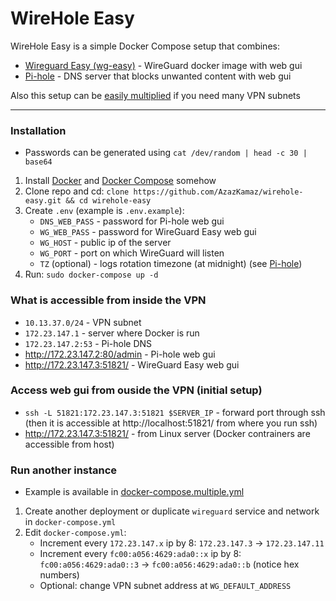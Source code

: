 # WireHole Easy

WireHole Easy is a simple Docker Compose setup that combines:
- [Wireguard Easy (wg-easy)](https://github.com/WeeJeWel/wg-easy) - WireGuard docker image with web gui
- [Pi-hole](https://github.com/pi-hole/pi-hole) - DNS server that blocks unwanted content with web gui

Also this setup can be [easily multiplied](#run-another-instance) if you need many VPN subnets

---

### Installation
- Passwords can be generated using `cat /dev/random | head -c 30 | base64`
1. Install [Docker](https://docs.docker.com/engine/install/) and [Docker Compose](https://docs.docker.com/compose/install/) somehow
2. Clone repo and cd: `clone https://github.com/AzazKamaz/wirehole-easy.git && cd wirehole-easy`
3. Create `.env` (example is `.env.example`):
   - `DNS_WEB_PASS` - password for Pi-hole web gui
   - `WG_WEB_PASS` - password for WireGuard Easy web gui
   - `WG_HOST` - public ip of the server
   - `WG_PORT` - port on which WireGuard will listen
   - `TZ` (optional) - logs rotation timezone (at midnight) (see [Pi-hole](https://github.com/pi-hole/docker-pi-hole/tree/master#recommended-variables))
4. Run: `sudo docker-compose up -d`

### What is accessible from inside the VPN
- `10.13.37.0/24` - VPN subnet
- `172.23.147.1` - server where Docker is run
- `172.23.147.2:53` - Pi-hole DNS
- http://172.23.147.2:80/admin - Pi-hole web gui
- http://172.23.147.3:51821/ - WireGuard Easy web gui

### Access web gui from ouside the VPN (initial setup)
- `ssh -L 51821:172.23.147.3:51821 $SERVER_IP` - forward port through ssh (then it is accessible at http://localhost:51821/ from where you run ssh)
- http://172.23.147.3:51821/ - from Linux server (Docker contrainers are accessible from host)

### Run another instance
- Example is available in [docker-compose.multiple.yml](docker-compose.multiple.yml)
1. Create another deployment or duplicate `wireguard` service and network in `docker-compose.yml`
2. Edit `docker-compose.yml`:
   - Increment every `172.23.147.x` ip by 8: `172.23.147.3` -> `172.23.147.11`
   - Increment every `fc00:a056:4629:ada0::x` ip by 8: `fc00:a056:4629:ada0::3` -> `fc00:a056:4629:ada0::b` (notice hex numbers)
   - Optional: change VPN subnet address at `WG_DEFAULT_ADDRESS`